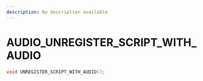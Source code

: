 ```yaml
---
description: No description available 
---
```


# AUDIO\_UNREGISTER_SCRIPT_WITH_AUDIO

```cpp
void UNREGISTER_SCRIPT_WITH_AUDIO();
```